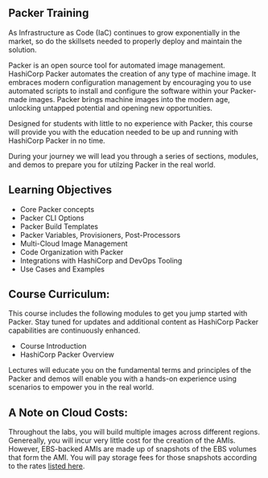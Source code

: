 ## Packer Training

As Infrastructure as Code (IaC) continues to grow exponentially in the market, so do the skillsets needed to properly deploy and maintain the solution.

Packer is an open source tool for automated image management.  HashiCorp Packer automates the creation of any type of machine image. It embraces modern configuration management by encouraging you to use automated scripts to install and configure the software within your Packer-made images. Packer brings machine images into the modern age, unlocking untapped potential and opening new opportunities.

Designed for students with little to no experience with Packer, this course will provide you with the education needed to be up and running with HashiCorp Packer in no time.

During your journey we will lead you through a series of sections, modules, and demos to prepare you for utilzing Packer in the real world.

## Learning Objectives

- Core Packer concepts
- Packer CLI Options
- Packer Build Templates
- Packer Variables, Provisioners, Post-Processors
- Multi-Cloud Image Management
- Code Organization with Packer
- Integrations with HashiCorp and DevOps Tooling
- Use Cases and Examples

## Course Curriculum:

This course includes the following modules to get you jump started with Packer.  Stay tuned for updates and additional content as HashiCorp Packer capabilities are continuously enhanced.

- Course Introduction
- HashiCorp Packer Overview

Lectures will educate you on the fundamental terms and principles of the Packer and demos will enable you with a hands-on experience using scenarios to empower you in the real world.

## A Note on Cloud Costs:

Throughout the labs, you will build multiple images across different regions. Genereally, you will incur very little cost for the creation of the AMIs. However, EBS-backed AMIs are made up of snapshots of the EBS volumes that form the AMI. You will pay storage fees for those snapshots according to the rates [listed here](https://aws.amazon.com/ebs/pricing/).
